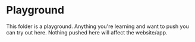 # Playground

This folder is a playground. Anything you're learning and want to push you can try out here. Nothing pushed here will affect the website/app.
